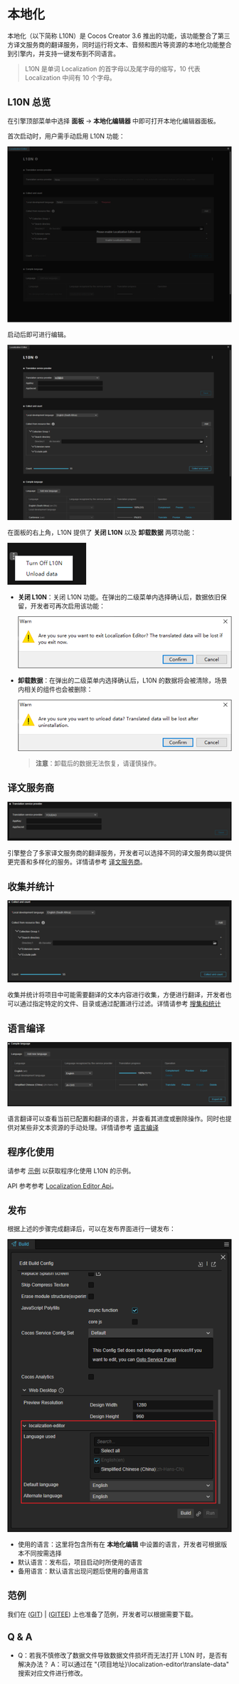 # 本地化

本地化（以下简称 L10N）是 Cocos Creator 3.6 推出的功能，该功能整合了第三方译文服务商的翻译服务，同时运行将文本、音频和图片等资源的本地化功能整合到引擎内，并支持一键发布到不同语言。

> L10N 是单词 Localization 的首字母以及尾字母的缩写，10 代表 Localization 中间有 10 个字母。

## L10N 总览

在引擎顶部菜单中选择 **面板** -> **本地化编辑器** 中即可打开本地化编辑器面板。 <br>

首次启动时，用户需手动启用 L10N 功能：

![enable](overview/enable.png)

启动后即可进行编辑。

![overview](overview/overview.png)

在面板的右上角，L10N 提供了 **关闭 L10N** 以及 **卸载数据** 两项功能：

![menu](overview/menu.png)

- **关闭 L10N**：关闭 L10N 功能。在弹出的二级菜单内选择确认后，数据依旧保留，开发者可再次启用该功能：

    ![alert](overview/close-alert.png)

- **卸载数据**：在弹出的二级菜单内选择确认后，L10N 的数据将会被清除，场景内相关的组件也会被删除：

    ![alert](overview/uninstal-alert.png)

    > **注意**：卸载后的数据无法恢复，请谨慎操作。

## 译文服务商

![overview](translation-service/overview.png)

引擎整合了多家译文服务商的翻译服务，开发者可以选择不同的译文服务商以提供更完善和多样化的服务。详情请参考 [译文服务商](tranlation-service.md)。

## 收集并统计

![ovefview](collect/overview.png)

收集并统计将项目中可能需要翻译的文本内容进行收集，方便进行翻译，开发者也可以通过指定特定的文件、目录或通过配置进行过滤。详情请参考 [搜集和统计](collect-and-count.md)

## 语言编译

![overview](compile/overview.png)

语言翻译可以查看当前已配置和翻译的语言，并查看其进度或删除操作。同时也提供对某些非文本资源的手动处理。详情请参考 [语言编译](complie-language.md)

## 程序化使用

请参考 [示例](script-using.md) 以获取程序化使用 L10N 的示例。

API 参考参考 [Localization Editor Api](localization-editor-api.md)。

## 发布

根据上述的步骤完成翻译后，可以在发布界面进行一键发布：

![publish](overview/publish.png)

- 使用的语言：这里将包含所有在 **本地化编辑** 中设置的语言，开发者可根据版本不同按需选择
- 默认语言：发布后，项目启动时所使用的语言
- 备用语言：默认语言出现问题后使用的备用语言

## 范例

我们在 ([GIT](github.com)) | ([GITEE](gitee.com)) 上也准备了范例，开发者可以根据需要下载。

## Q & A

- Q：若我不慎修改了数据文件导致数据文件损坏而无法打开 L10N 时，是否有解决办法？
  A：可以通过在 "{项目地址}\localization-editor\translate-data" 搜索对应文件进行修改。
